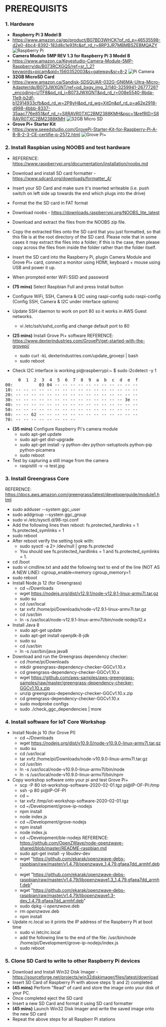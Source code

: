 # PREREQUISITS

### 1. Hardware
   - **Raspberry Pi 3 Model B**
   - https://www.amazon.ca/gp/product/B07BD3WHCK?pf_rd_p=46535598-d2e0-4bc4-8392-182d8c1e93fc&pf_rd_r=8RP3JR7MBMBSZEBMQAZY
   ![Raspberry Pi](images/raspberry-pi-3b.jpg)
   - **Camera Module 5MP REV 1.3 for Raspberry Pi 3 Model B**
   - https://www.amazon.ca/Keyestudio-Camera-Module-5MP-Raspberry/dp/B073RCXGQS/ref=sr_1_2?keywords=picam&qid=1560352003&s=gateway&sr=8-2
   ![Pi Camera](images/pi-camera.jpg)
   - **32GB MicroSD Card**
   - https://www.amazon.ca/Sandisk-SDSQUAR-032G-GN6MA-Ultra-Micro-Adapter/dp/B073JWXGNT/ref=pd_bxgy_img_2/140-3259941-2677726?_encoding=UTF8&pd_rd_i=B073JWXGNT&pd_rd_r=008e5540-8bda-11e9-b2df-b12914933cfb&pd_rd_w=2P8yH&pd_rd_wg=XitDn&pf_rd_p=a62e2918-d998-4bbb-8337-35aac776e851&pf_rd_r=S8RAVR0TXC2BM2388KMH&psc=1&refRID=S8RAVR0TXC2BM2388KMH
   ![32GB Micro SD](images/sandisk-32GB.jpg)
   - **Grove Pi+ Starter Kit**
   - https://www.seeedstudio.com/GrovePi-Starter-Kit-for-Raspberry-Pi-A-B-B-2-3-CE-certifie-p-2572.html
   ![Grove Pi+](images/grove-pi.jpg)


### 2. Install Raspbian using NOOBS and test hardware

   - REFERENCE: https://www.raspberrypi.org/documentation/installation/noobs.md

   - Download and install SD card formatter - https://www.sdcard.org/downloads/formatter_4/
   - Insert your SD Card and make sure it's inserted writeable
   (i.e. push switch on left side up towards the end which plugs into the drive)
   - Format the the SD card in FAT format
   - Download noobs - https://downloads.raspberrypi.org/NOOBS_lite_latest
   - Download and extract the files from the NOOBS zip file.
   - Copy the extracted files onto the SD card that you just formatted, so that this file is at the root directory of the SD card. Please note that in some cases it may extract the files into a folder; if this is the case, then please copy across the files from inside the folder rather than the folder itself.
   - Insert the SD card into the Raspberry Pi, plugin Camera Module and Grove Pi+ card, connect a monitor using HDMI, keyboard + mouse using USB and power it up.
   - When prompted enter WiFi SSID and password
   - **(75 mins)** Select Raspbian Full and press Install button
   - Configure WiFi, SSH, Camera & I2C using raspi-config
     sudo raspi-config (Config SSH, Camera & I2C under interface options)
   - Update SSH daemon to work on port 80 so it works in AWS Guest networks.
     - vi /etc/ssh/sshd_config and change default port to 80
   - **(25 mins)** Install Grove Pi+ software
   REFERENCE: https://www.dexterindustries.com/GrovePi/get-started-with-the-grovepi/
     - sudo curl -kL dexterindustries.com/update_grovepi | bash
     - sudo reboot
   - Check I2C interface is working
   pi@raspberrypi:~ $ sudo i2cdetect -y 1
<pre>
     0  1  2  3  4  5  6  7  8  9  a  b  c  d  e  f
00:          03 04 -- -- -- -- -- -- -- -- -- -- -- 
10: -- -- -- -- -- -- -- -- -- -- -- -- -- -- -- -- 
20: -- -- -- -- -- -- -- -- -- -- -- -- -- -- -- -- 
30: -- -- -- -- -- -- -- -- -- -- -- -- -- -- 3e -- 
40: -- -- -- -- -- -- -- -- -- -- -- -- -- -- -- -- 
50: -- -- -- -- -- -- -- -- -- -- -- -- -- -- -- -- 
60: -- -- 62 -- -- -- -- -- -- -- -- -- -- -- -- -- 
70: -- -- -- -- -- -- -- -- 
</pre>
   - **(35 mins)** Configure Raspberry Pi's camera module
     - sudo apt-get update
     - sudo apt-get dist-upgrade
     - sudo apt-get install -y python-dev python-setuptools python-pip python-picamera
     - sudo reboot
   - Test by capturing a still image from the camera
     - raspistill -v -o test.jpg

### 3. Install Greengrass Core

   REFERENCE: https://docs.aws.amazon.com/greengrass/latest/developerguide/module1.html
   - sudo adduser --system ggc_user
   - sudo addgroup --system ggc_group
   - sudo vi /etc/sysctl.d/98-rpi.conf
   - Add the following lines then reboot:
     fs.protected_hardlinks = 1
     fs.protected_symlinks = 1
   - sudo reboot
   - After reboot verify the setting took with:
     - sudo sysctl -a 2> /dev/null | grep fs.protected
     - You should see fs.protected_hardlinks = 1 and fs.protected_symlinks = 1.
   - cd /boot
   - sudo vi cmdline.txt and add the following text to end of the line (NOT AS A NEW LINE):
     cgroup_enable=memory cgroup_memory=1
   - sudo reboot
   - Install Node.js 12 (for Greengrass)
     - cd ~/Downloads
     - wget https://nodejs.org/dist/v12.9.1/node-v12.9.1-linux-armv7l.tar.gz
     - sudo su
     - cd /usr/local
     - tar xvfz /home/pi/Downloads/node-v12.9.1-linux-armv7l.tar.gz
     - cd /usr/bin
     - ln -s /usr/local/node-v12.9.1-linux-armv7l/bin/node nodejs12.x
   - Install Java 8
     - sudo apt-get update
     - sudo apt-get install openjdk-8-jdk
     - sudo su
     - cd /usr/bin
     - ln -s /usr/bin/java java8
   - Download and run the Greengrass dependency checker:
     - cd /home/pi/Downloads
     - mkdir greengrass-dependency-checker-GGCv1.10.x
     - cd greengrass-dependency-checker-GGCv1.10.x
     - wget https://github.com/aws-samples/aws-greengrass-samples/raw/master/greengrass-dependency-checker-GGCv1.10.x.zip
     - unzip greengrass-dependency-checker-GGCv1.10.x.zip
     - cd greengrass-dependency-checker-GGCv1.10.x
     - sudo modprobe configs
     - sudo ./check_ggc_dependencies | more

### 4. Install software for IoT Core Workshop

   - Install Node.js 10 (for Grove PI)
     - cd ~/Downloads
     - wget https://nodejs.org/dist/v10.9.0/node-v10.9.0-linux-armv7l.tar.gz
     - sudo su
     - cd /usr/local
     - tar xvfz /home/pi/Downloads/node-v10.9.0-linux-armv7l.tar.gz
     - cd /usr/bin
     - ln -s /usr/local/node-v10.9.0-linux-armv7l/bin/node
     - ln -s /usr/local/node-v10.9.0-linux-armv7l/bin/npm
   - Copy workshop software onto your pi and test Grove Pi+
     - scp -P 80 iot-workshop-software-2020-02-01.tgz pi@IP-OF-PI:/tmp
     - ssh -p 80 pi@IP-OF-PI
     - cd ~
     - tar xvfz /tmp/iot-workshop-software-2020-02-01.tgz
     - cd ~/Development/grove-ip-nodejs
     - npm install
     - node index.js
     - cd ~/Development/grove-nodejs
     - npm install
     - node index.js
     - cd ~/Development/ble-nodejs
     REFERENCE: https://github.com/OpenZWave/node-openzwave-shared/blob/master/README-raspbian.md
     - sudo apt-get install -y libudev-dev
     - wget "https://github.com/ekarak/openzwave-debs-raspbian/raw/master/v1.4.79/openzwave_1.4.79.gfaea7dd_armhf.deb"
     - wget "https://github.com/ekarak/openzwave-debs-raspbian/raw/master/v1.4.79/libopenzwave1.3_1.4.79.gfaea7dd_armhf.deb"
     - wget "https://github.com/ekarak/openzwave-debs-raspbian/raw/master/v1.4.79/libopenzwave1.3-dev_1.4.79.gfaea7dd_armhf.deb"
     - sudo dpkg -i *openzwave*.deb
     - rm *openzwave*.deb
     - npm install
   - Update rc.local so it prints the IP address of the Raspberry Pi at boot time
     - sudo vi /etc/rc.local
     - add the following line to the end of the file:
     /usr/bin/node /home/pi/Development/grove-ip-nodejs/index.js
     - sudo reboot

### 5. Clone SD Card to write to other Raspberry Pi devices

   - Download and Install Win32 Disk Imager - https://sourceforge.net/projects/win32diskimager/files/latest/download
   - Insert SD Card of Raspberry Pi with above steps 1) and 2) completed
   - **(45 mins)** Perform "Read" of card and store the image onto your disk of your PC.
   - Once completed eject the SD card
   - Insert a new SD Card and format it using SD card formatter
   - **(45 mins)** Launch Win32 Disk Imager and write the saved image onto the new SD card
   - Repeat the above steps for all Raspberr Pi stations

